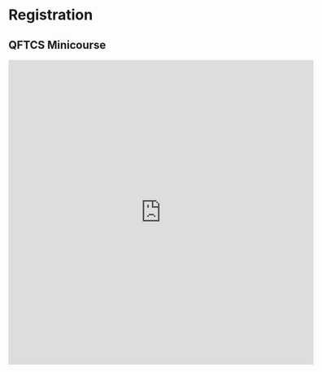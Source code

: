 # Registration

## QFTCS Minicourse

<iframe src="https://docs.google.com/forms/d/e/1FAIpQLSexF0QhHhESfh4TtaJkFvBl5g6ljlcTwf3ZK8pujne1p-hKkw/viewform?embedded=true" width="600" height="600" frameborder="0" marginheight="0" marginwidth="0">Loading…</iframe>
